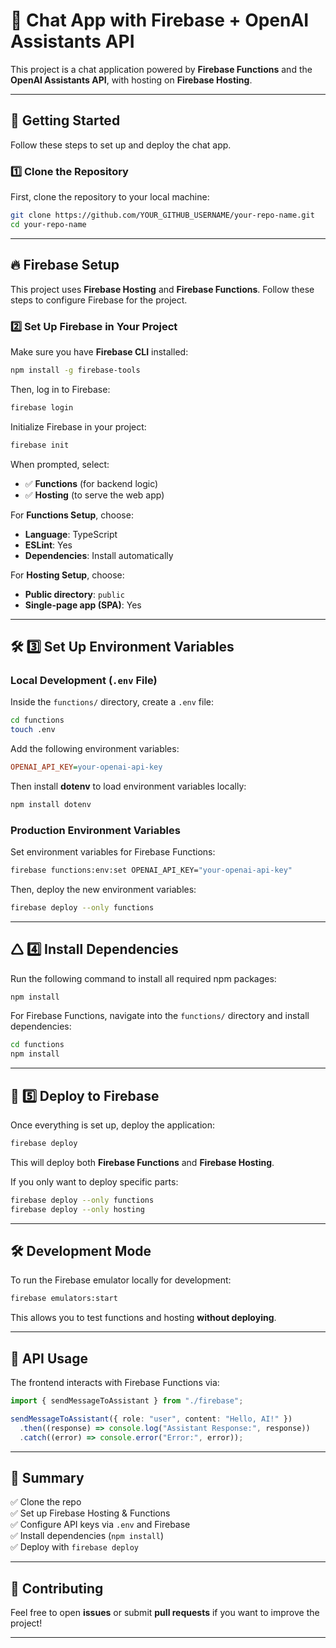 # 🚀 Chat App with Firebase + OpenAI Assistants API

This project is a chat application powered by **Firebase Functions** and the **OpenAI Assistants API**, with hosting on **Firebase Hosting**.

---

## 📂 Getting Started

Follow these steps to set up and deploy the chat app.

### 1️⃣ Clone the Repository

First, clone the repository to your local machine:

```sh
git clone https://github.com/YOUR_GITHUB_USERNAME/your-repo-name.git
cd your-repo-name
```

---

## 🔥 Firebase Setup

This project uses **Firebase Hosting** and **Firebase Functions**. Follow these steps to configure Firebase for the project.

### 2️⃣ Set Up Firebase in Your Project

Make sure you have **Firebase CLI** installed:

```sh
npm install -g firebase-tools
```

Then, log in to Firebase:

```sh
firebase login
```

Initialize Firebase in your project:

```sh
firebase init
```

When prompted, select:

- ✅ **Functions** (for backend logic)
- ✅ **Hosting** (to serve the web app)

For **Functions Setup**, choose:

- **Language**: TypeScript
- **ESLint**: Yes
- **Dependencies**: Install automatically

For **Hosting Setup**, choose:

- **Public directory**: `public`
- **Single-page app (SPA)**: Yes

---

## 🛠️ 3️⃣ Set Up Environment Variables

### Local Development (`.env` File)

Inside the `functions/` directory, create a `.env` file:

```sh
cd functions
touch .env
```

Add the following environment variables:

```ini
OPENAI_API_KEY=your-openai-api-key
```

Then install **dotenv** to load environment variables locally:

```sh
npm install dotenv
```

### Production Environment Variables

Set environment variables for Firebase Functions:

```sh
firebase functions:env:set OPENAI_API_KEY="your-openai-api-key"
```

Then, deploy the new environment variables:

```sh
firebase deploy --only functions
```

---

## 🛆 4️⃣ Install Dependencies

Run the following command to install all required npm packages:

```sh
npm install
```

For Firebase Functions, navigate into the `functions/` directory and install dependencies:

```sh
cd functions
npm install
```

---

## 🚀 5️⃣ Deploy to Firebase

Once everything is set up, deploy the application:

```sh
firebase deploy
```

This will deploy both **Firebase Functions** and **Firebase Hosting**.

If you only want to deploy specific parts:

```sh
firebase deploy --only functions
firebase deploy --only hosting
```

---

## 🛠️ Development Mode

To run the Firebase emulator locally for development:

```sh
firebase emulators:start
```

This allows you to test functions and hosting **without deploying**.

---

## 💌 API Usage

The frontend interacts with Firebase Functions via:

```ts
import { sendMessageToAssistant } from "./firebase";

sendMessageToAssistant({ role: "user", content: "Hello, AI!" })
  .then((response) => console.log("Assistant Response:", response))
  .catch((error) => console.error("Error:", error));
```

---

## 🎯 Summary

✅ Clone the repo  
✅ Set up Firebase Hosting & Functions  
✅ Configure API keys via `.env` and Firebase  
✅ Install dependencies (`npm install`)  
✅ Deploy with `firebase deploy`  

---

## 🙌 Contributing

Feel free to open **issues** or submit **pull requests** if you want to improve the project!

---

